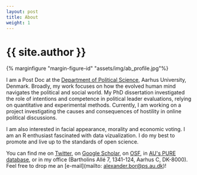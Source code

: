 ```yaml
---
layout: post
title: About
weight: 1
---
```

# {{ site.author }}

{% marginfigure "margin-figure-id" "assets/img/ab_profile.jpg"%}    

I am a Post Doc at the [Department of Political Science](http://ps.au.dk/en), Aarhus University, Denmark. Broadly, my work focuses on how the evolved human mind navigates the political and social world. My PhD dissertation investigated the role of intentions and competence in political leader evaluations, relying on quantitative and experimental methods. Currently, I am working on a project investigating the causes and consequences of hostility in online political discussions.

I am also interested in facial appearance, morality and economic voting. I am an R enthusiast fascinated with data vizualization. I do my best to promote and live up to the standards of open science. 

You can find me on [Twitter](https://www.twitter.com/szasulja), on [Google Scholar](https://scholar.google.hu/citations?user=dwd7NJUAAAAJ&hl=en), on [OSF](https://osf.io/cquyz), in [AU's PURE database](http://pure.au.dk/portal/en/persons/id(df35f529-baf4-4bbf-916e-9dac13baf052).html), or in my office (Bartholins Allé 7, 1341-124, Aarhus C, DK-8000). Feel free to drop me an [e-mail](mailto: alexander.bor@ps.au.dk)! 